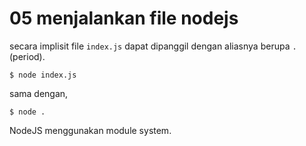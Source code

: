 # 05 menjalankan file nodejs

secara implisit file `index.js` dapat dipanggil dengan aliasnya berupa `.` (period).

```shell
$ node index.js
```

sama dengan,

```shell
$ node .
```

NodeJS menggunakan module system.
